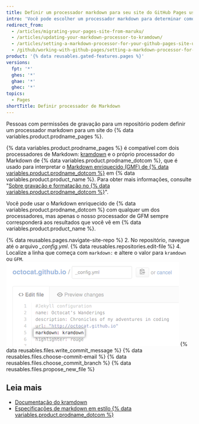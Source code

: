 ```yaml
---
title: Definir um processador markdown para seu site do GitHub Pages usando o Jekyll
intro: 'Você pode escolher um processador markdown para determinar como o markdown é renderizado no site do {% data variables.product.prodname_pages %}.'
redirect_from:
  - /articles/migrating-your-pages-site-from-maruku/
  - /articles/updating-your-markdown-processor-to-kramdown/
  - /articles/setting-a-markdown-processor-for-your-github-pages-site-using-jekyll
  - /github/working-with-github-pages/setting-a-markdown-processor-for-your-github-pages-site-using-jekyll
product: '{% data reusables.gated-features.pages %}'
versions:
  fpt: '*'
  ghes: '*'
  ghae: '*'
  ghec: '*'
topics:
  - Pages
shortTitle: Definir processador de Markdown
---
```


Pessoas com permissões de gravação para um repositório podem definir um processador markdown para um site do {% data variables.product.prodname_pages %}.

{% data variables.product.prodname_pages %} é compatível com dois processadores de Markdown: [kramdown](http://kramdown.gettalong.org/) e o próprio processador do Markdown de {% data variables.product.prodname_dotcom %}, que é usado para interpretar o [ Markdown enriquecido (GMF) de {% data variables.product.prodname_dotcom %}](https://github.github.com/gfm/) em {% data variables.product.product_name %}. Para obter mais informações, consulte "[Sobre gravação e formatação no {% data variables.product.prodname_dotcom %}](/articles/about-writing-and-formatting-on-github)".

Você pode usar o Markdown enriquecido de {% data variables.product.prodname_dotcom %} com qualquer um dos processadores, mas apenas o nosso processador de GFM sempre corresponderá aos resultados que você vê em {% data variables.product.product_name %}.

{% data reusables.pages.navigate-site-repo %}
2. No repositório, navegue até o arquivo *_config.yml*.
{% data reusables.repositories.edit-file %}
4. Localize a linha que começa com `markdown:` e altere o valor para `kramdown` ou `GFM`. ![Configuração do markdown em config.yml](/assets/images/help/pages/config-markdown-value.png)
{% data reusables.files.write_commit_message %}
{% data reusables.files.choose-commit-email %}
{% data reusables.files.choose_commit_branch %}
{% data reusables.files.propose_new_file %}

## Leia mais

- [Documentação do kramdown](https://kramdown.gettalong.org/documentation.html)
- [Especificações de markdown em estilo {% data variables.product.prodname_dotcom %}](https://github.github.com/gfm/)

